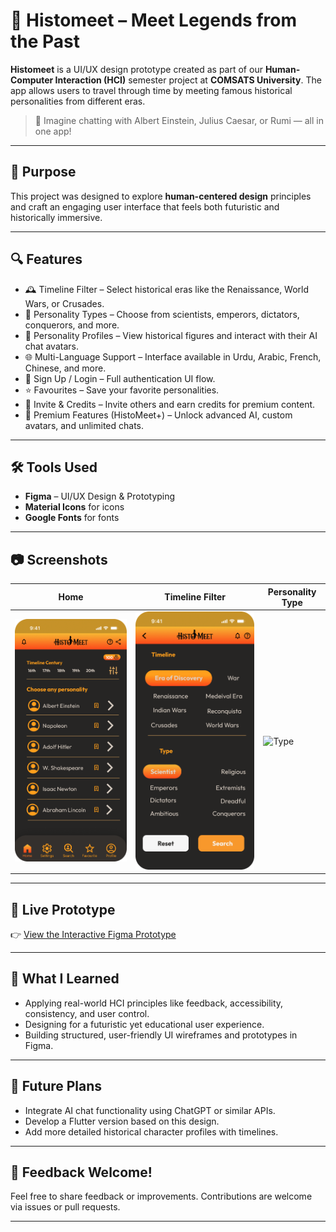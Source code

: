 # 📱 Histomeet – Meet Legends from the Past

**Histomeet** is a UI/UX design prototype created as part of our **Human-Computer Interaction (HCI)** semester project at **COMSATS University**. The app allows users to travel through time by meeting famous historical personalities from different eras.

> 🧠 Imagine chatting with Albert Einstein, Julius Caesar, or Rumi — all in one app!

---

## 🎯 Purpose

This project was designed to explore **human-centered design** principles and craft an engaging user interface that feels both futuristic and historically immersive.

---

## 🔍 Features

- 🕰️ Timeline Filter – Select historical eras like the Renaissance, World Wars, or Crusades.
- 👑 Personality Types – Choose from scientists, emperors, dictators, conquerors, and more.
- 📜 Personality Profiles – View historical figures and interact with their AI chat avatars.
- 🌐 Multi-Language Support – Interface available in Urdu, Arabic, French, Chinese, and more.
- 🔐 Sign Up / Login – Full authentication UI flow.
- ⭐ Favourites – Save your favorite personalities.
- 💬 Invite & Credits – Invite others and earn credits for premium content.
- 🚀 Premium Features (HistoMeet+) – Unlock advanced AI, custom avatars, and unlimited chats.

---

## 🛠️ Tools Used

- **Figma** – UI/UX Design & Prototyping
- **Material Icons** for icons
- **Google Fonts** for fonts 

---

## 📷 Screenshots

| Home | Timeline Filter | Personality Type |
|------|------------------|------------------|
| ![Home](screenshots/home.png) | ![Timeline](screenshots/timeline.png) | ![Type](screenshots/type.png) |


---

## 🔗 Live Prototype

👉 [View the Interactive Figma Prototype](https://www.figma.com/design/87zDGjMBjTJzTdQpZbrDdl/HCI-Project?node-id=0-1&t=nkVRYEPqDdEztgER-1)


---

## 🧠 What I Learned

- Applying real-world HCI principles like feedback, accessibility, consistency, and user control.
- Designing for a futuristic yet educational user experience.
- Building structured, user-friendly UI wireframes and prototypes in Figma.

---

## 🚀 Future Plans

- Integrate AI chat functionality using ChatGPT or similar APIs.
- Develop a Flutter version based on this design.
- Add more detailed historical character profiles with timelines.

---

## 💬 Feedback Welcome!

Feel free to share feedback or improvements. Contributions are welcome via issues or pull requests.

---

